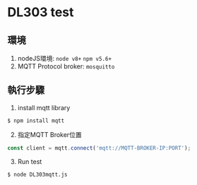 # DL303 test
## 環境
1. nodeJS環境:
`node v8+`
`npm v5.6+`
2. MQTT Protocol broker:
`mosquitto`

## 執行步驟
1. install mqtt library
```
$ npm install mqtt
```
2. 指定MQTT Broker位置
```javascript
const client = mqtt.connect('mqtt://MQTT-BROKER-IP:PORT');
```
3. Run test
```
$ node DL303mqtt.js
```

